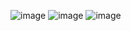 ![image](https://user-images.githubusercontent.com/57319180/179367222-e753e059-bea4-45b2-a544-329bd92800e2.png)
![image](https://user-images.githubusercontent.com/57319180/179367244-8b959d79-c8cb-4aa6-8f26-d8a42c974906.png)
![image](https://user-images.githubusercontent.com/57319180/179367257-ad472b0a-1849-4c2b-a0c1-00a468bcdaf5.png)
